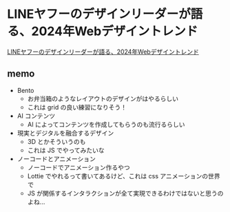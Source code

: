 # LINEヤフーのデザインリーダーが語る、2024年Webデザイントレンド

[LINEヤフーのデザインリーダーが語る、2024年Webデザイントレンド](https://lydesign.jp/n/n5bd9047e919b)

## memo

- Bento
  - お弁当箱のようなレイアウトのデザインがはやるらしい
  - これは grid の良い練習になりそう！
- AI コンテンツ
  - AI によってコンテンツを作成してもらうのも流行るらしい
- 現実とデジタルを融合するデザイン
  - 3D とかそういうのも
  - これは JS でやってみたいな
- ノーコードとアニメーション
  - ノーコードでアニメーション作るやつ
  - Lottie でやれるって書いてあるけど、これは css アニメーションの世界で
  - JS が関係するインタラクションが全て実現できるわけではないと思うのよね...